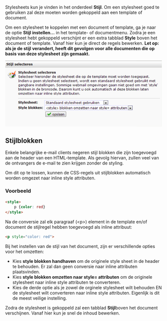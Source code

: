 Stylesheets kun je vinden in het onderdeel **Stijl**. Om een stylesheet
goed te gebruiken zal deze moeten worden gekoppeld aan een template of
document.

Om een stylesheet te koppelen met een document of template, ga je naar
de optie **Stijl instellen...** in het template- of documentmenu. Zodra
je een stylesheet hebt gekoppeld verschijnt er een extra tabblad
**Style** boven het document of template. Vanaf hier kun je direct de
regels bewerken. **Let op: als je de stijl verandert, heeft dit gevolgen
voor alle documenten die op basis van deze stylesheet zijn gemaakt.**

![Stijlblokken](../images/nl-stylesheet.png)

## Stijlblokken


Enkele belangrijke e-mail clients negeren stijl blokken die zijn
toegevoegd aan de header van een HTML-template. Als gevolg hiervan,
zullen veel van de ontvangers de e-mail te zien krijgen zonder de
styling.

Om dit op te lossen, kunnen de CSS-regels uit stijlblokken automatisch
worden omgezet naar inline style attributen.

### Voorbeeld

```html
<style>
    p {color: red}
</style>
```

Na de conversie zal elk paragraaf (\<p\>) element in de template en/of
document de stijlregel hebben toegevoegd als inline attribuut:

```html
<p style="color: red">
```

Bij het instellen van de stijl van het document, zijn er verschillende
opties voor het omzetten:

-   Kies **style blokken handhaven** om de originele style sheet in de
    header te behouden. Er zal dan geen conversie naar inline attributen
    plaatsvinden.
-   Kies **style blokken omzetten naar style= attributen** om de
    originele stylesheet naar inline style attributen te converteren.
-   Kies de derde optie als je zowel de orginele stylesheet wilt
    behouden EN de stylesheet wilt converteren naar inline style
    attributen. Eigenlijk is dit de meest veilige instelling.

Zodra de stylesheet is gekoppeld zal een tabblad **Stijl**boven het
document verschijnen. Vanaf hier kun je snel de inhoud bewerken.
